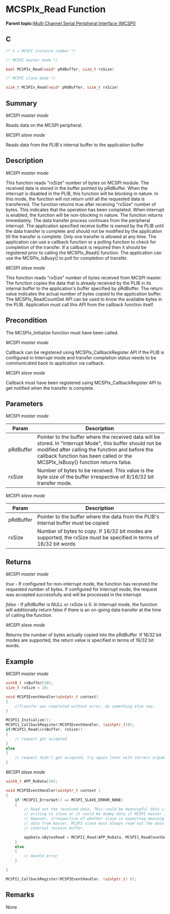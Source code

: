 # MCSPIx\_Read Function

**Parent topic:**[Multi Channel Serial Peripheral Interface \(MCSPI\)](GUID-A3A5277D-BAE3-4BD0-91E9-D4E7E0608BE7.md)

## C

```c
/* x = MCSPI instance number */

/* MCSPI master mode */

bool MCSPIx_Read(void* pRdBuffer, size_t rxSize)	

/* MCSPI slave mode */

size_t MCSPIx_Read(void* pRdBuffer, size_t rxSize)	
```

## Summary

*MCSPI master mode*

Reads data on the MCSPI peripheral.

*MCSPI slave mode*

Reads data from the PLIB's internal buffer to the application buffer

## Description

*MCSPI master mode*

This function reads "rxSize" number of bytes on MCSPI module. The received data is stored in the buffer pointed by pRdBuffer. When the interrupt is disabled in the PLIB, this function will be blocking in nature. In this mode, the function will not return until all the requested data is transferred. The function returns true after receiving "rxSize" number of bytes. This indicates that the operation has been completed. When interrupt is enabled, the function will be non-blocking in nature. The function returns immediately. The data transfer process continues from the peripheral interrupt. The application specified receive buffer is owned by the PLIB until the data transfer is complete and should not be modified by the application till the transfer is complete. Only one transfer is allowed at any time. The application can use a callback function or a polling function to check for completion of the transfer. If a callback is required then it should be registered prior to calling the MCSPIx\_Read\(\) function. The application can use the MCSPIx\_IsBusy\(\) to poll for completion of transfer.

*MCSPI slave mode*

This function reads "rxSize" number of bytes received from MCSPI master. The function copies the data that is already received by the PLIB in its internal buffer to the application's buffer specified by pRdBuffer. The return value indicates the actual number of bytes copied to the application buffer. The MCSPIx\_ReadCountGet API can be used to know the available bytes in the PLIB. Application must call this API from the callback function itself.

## Precondition

The MCSPIx\_Initialize function must have been called.

*MCSPI master mode*

Callback can be registered using MCSPIx\_CallbackRegister API if the PLIB is configured in Interrupt mode and transfer completion status needs to be communicated back to application via callback.

*MCSPI slave mode*

Callback must have been registered using MCSPIx\_CallbackRegister API to get notified when the transfer is complete.

## Parameters

*MCSPI master mode*

|Param|Description|
|-----|-----------|
|pRdBuffer|Pointer to the buffer where the received data will be stored. In "Interrupt Mode", this buffer should not be modified after calling the function and before the callback function has been called or the MCSPIx\_IsBusy\(\) function returns false.|
|rxSize|Number of bytes to be received. This value is the byte size of the buffer irrespective of 8/16/32 bit transfer mode.|

*MCSPI slave mode*

|Param|Description|
|-----|-----------|
|pRdBuffer|Pointer to the buffer where the data from the PLIB's internal buffer must be copied|
|rxSize|Number of bytes to copy. If 16/32 bit modes are supported, the rxSize must be specified in terms of 16/32 bit words|

## Returns

*MCSPI master mode*

*true* - If configured for non-interrupt mode, the function has received the requested number of bytes. If configured for Interrupt mode, the request was accepted successfully and will be processed in the interrupt.

*false* - If pRdBuffer is NULL or rxSize is 0. In Interrupt mode, the function will additionally return false if there is an on-going data transfer at the time of calling the function.

*MCSPI slave mode*

Returns the number of bytes actually copied into the pRdBuffer. If 16/32 bit modes are supported, the return value is specified in terms of 16/32 bit words.

## Example

*MCSPI master mode*

```c
uint8_t rxBuffer[10];
size_t rxSize = 10;

void MCSPIEventHandler(uintptr_t context)
{
    //Transfer was completed without error, do something else now.
}

MCSPI1_Initialize();
MCSPI1_CallbackRegister(MCSPIEventHandler, (uintptr_t)0);
if(MCSPI1_Read(&rxBuffer, rxSize))
{
    // request got accepted
}
else
{
    // request didn't get accepted, try again later with correct arguments
}
```

*MCSPI slave mode*

```c
uint8_t APP_RxData[10];

void MCSPIEventHandler(uintptr_t context )
{
    if (MCSPI1_ErrorGet() == MCSPI_SLAVE_ERROR_NONE)
    {
        // Read out the received data. This could be meaningful data if MCSPI master is
        // writing to slave or it could be dummy data if MCSPI master is reading from slave.
        // However, irrespective of whether slave is expecting meaningful data or dummy
        // data from master, MCSPI slave must always read out the data to clear the PLIB's
        // internal receive buffer.

        appData.nBytesRead = MCSPI1_Read(APP_RxData, MCSPI1_ReadCountGet());
    }
    else
    {
        // Handle error
    }

}

MCSPI1_CallbackRegister(MCSPIEventHandler, (uintptr_t) 0);
```

## Remarks

None

